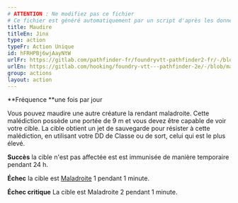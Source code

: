```yaml
---
# ATTENTION : Ne modifiez pas ce fichier
# Ce fichier est généré automatiquement par un script d'après les données du module Foundry VTT officiel et de sa traduction
title: Maudire
titleEn: Jinx
type: action
typeFr: Action Unique
id: hFRHPBj6wjAayNtW
urlFr: https://gitlab.com/pathfinder-fr/foundryvtt-pathfinder2-fr/-/blob/master/data/actions/hFRHPBj6wjAayNtW.htm
urlEn: https://gitlab.com/hooking/foundry-vtt---pathfinder-2e/-/blob/master/packs/data/actions.db/jinx.json
group: actions
layout: action
---
```

**Fréquence **une fois par jour

Vous pouvez maudire une autre créature la rendant maladroite. Cette malédiction possède une portée de 9 m et vous devez être capable de voir votre cible. La cible obtient un jet de sauvegarde pour résister à cette malédiction, en utilisant votre DD de Classe ou de sort, celui qui est le plus élevé.

**Succès** la cible n'est pas affectée est est immunisée de manière temporaire pendant 24 h.

**Échec** la cible est [Maladroite](../conditions/maladroit.md) 1 pendant 1 minute.

**Échec critique** La cible est Maladroite 2 pendant 1 minute.


